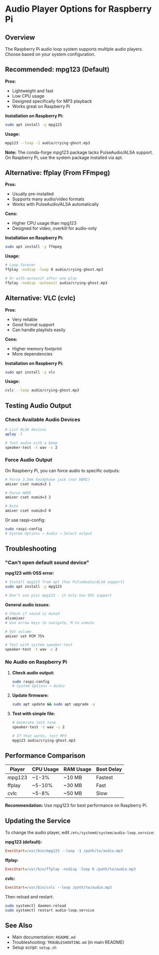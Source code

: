 # Audio Player Options for Raspberry Pi

## Overview

The Raspberry Pi audio loop system supports multiple audio players. Choose based on your system configuration.

## Recommended: mpg123 (Default)

**Pros:**
- Lightweight and fast
- Low CPU usage
- Designed specifically for MP3 playback
- Works great on Raspberry Pi

**Installation on Raspberry Pi:**
```bash
sudo apt install -y mpg123
```

**Usage:**
```bash
mpg123 --loop -1 audio/crying-ghost.mp3
```

**Note:** The conda-forge mpg123 package lacks PulseAudio/ALSA support. On Raspberry Pi, use the system package installed via apt.

## Alternative: ffplay (From FFmpeg)

**Pros:**
- Usually pre-installed
- Supports many audio/video formats
- Works with PulseAudio/ALSA automatically

**Cons:**
- Higher CPU usage than mpg123
- Designed for video, overkill for audio-only

**Installation on Raspberry Pi:**
```bash
sudo apt install -y ffmpeg
```

**Usage:**
```bash
# Loop forever
ffplay -nodisp -loop 0 audio/crying-ghost.mp3

# Or with autoexit after one play
ffplay -nodisp -autoexit audio/crying-ghost.mp3
```

## Alternative: VLC (cvlc)

**Pros:**
- Very reliable
- Good format support
- Can handle playlists easily

**Cons:**
- Higher memory footprint
- More dependencies

**Installation on Raspberry Pi:**
```bash
sudo apt install -y vlc
```

**Usage:**
```bash
cvlc --loop audio/crying-ghost.mp3
```

## Testing Audio Output

### Check Available Audio Devices

```bash
# List ALSA devices
aplay -l

# Test audio with a beep
speaker-test -t wav -c 2
```

### Force Audio Output

On Raspberry Pi, you can force audio to specific outputs:

```bash
# Force 3.5mm headphone jack (not HDMI)
amixer cset numid=3 1

# Force HDMI
amixer cset numid=3 2

# Auto
amixer cset numid=3 0
```

Or use raspi-config:
```bash
sudo raspi-config
# System Options → Audio → Select output
```

## Troubleshooting

### "Can't open default sound device"

**mpg123 with OSS error:**
```bash
# Install mpg123 from apt (has PulseAudio/ALSA support)
sudo apt install -y mpg123

# Don't use pixi mpg123 - it only has OSS support
```

**General audio issues:**
```bash
# Check if sound is muted
alsamixer
# Use arrow keys to navigate, M to unmute

# Set volume
amixer set PCM 75%

# Test with system speaker-test
speaker-test -t wav -c 2
```

### No Audio on Raspberry Pi

1. **Check audio output:**
   ```bash
   sudo raspi-config
   # System Options → Audio
   ```

2. **Update firmware:**
   ```bash
   sudo apt update && sudo apt upgrade -y
   ```

3. **Test with simple file:**
   ```bash
   # Generate test tone
   speaker-test -t wav -c 2

   # If that works, test MP3
   mpg123 audio/crying-ghost.mp3
   ```

## Performance Comparison

| Player | CPU Usage | RAM Usage | Boot Delay |
|--------|-----------|-----------|------------|
| mpg123 | ~1-3% | ~10 MB | Fastest |
| ffplay | ~5-10% | ~30 MB | Fast |
| cvlc | ~5-8% | ~50 MB | Slow |

**Recommendation:** Use mpg123 for best performance on Raspberry Pi.

## Updating the Service

To change the audio player, edit `/etc/systemd/system/audio-loop.service`:

**mpg123 (default):**
```ini
ExecStart=/usr/bin/mpg123 --loop -1 /path/to/audio.mp3
```

**ffplay:**
```ini
ExecStart=/usr/bin/ffplay -nodisp -loop 0 /path/to/audio.mp3
```

**cvlc:**
```ini
ExecStart=/usr/bin/cvlc --loop /path/to/audio.mp3
```

Then reload and restart:
```bash
sudo systemctl daemon-reload
sudo systemctl restart audio-loop.service
```

## See Also

- Main documentation: `README.md`
- Troubleshooting: `TROUBLESHOOTING.md` (in main README)
- Setup script: `setup.sh`
